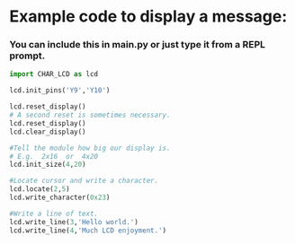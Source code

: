 # Example code to display a message:
### You can include this in main.py  or just type it from a REPL prompt.

```python
import CHAR_LCD as lcd

lcd.init_pins('Y9','Y10')

lcd.reset_display()
# A second reset is sometimes necessary.
lcd.reset_display() 
lcd.clear_display()

#Tell the module how big our display is.
# E.g.  2x16  or  4x20
lcd.init_size(4,20)

#Locate cursor and write a character.
lcd.locate(2,5)
lcd.write_character(0x23)

#Write a line of text.
lcd.write_line(3,'Hello world.')
lcd.write_line(4,'Much LCD enjoyment.')
 
```
